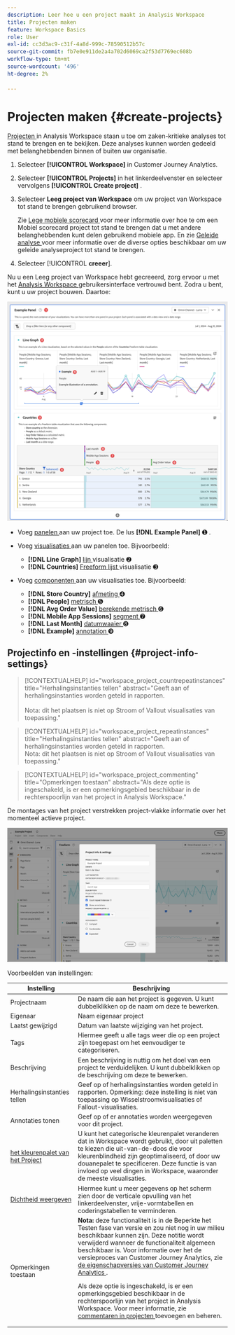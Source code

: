```yaml
---
description: Leer hoe u een project maakt in Analysis Workspace
title: Projecten maken
feature: Workspace Basics
role: User
exl-id: cc3d3ac9-c31f-4a8d-999c-78590512b57c
source-git-commit: fb7e0e911de2a4a702d6069ca2f53d7769ec608b
workflow-type: tm+mt
source-wordcount: '496'
ht-degree: 2%

---
```


# Projecten maken {#create-projects}


[ Projecten ](/help/analysis-workspace/build-workspace-project/freeform-overview.md) in Analysis Workspace staan u toe om zaken-kritieke analyses tot stand te brengen en te bekijken.  Deze analyses kunnen worden gedeeld met belanghebbenden binnen of buiten uw organisatie.

1. Selecteer **[!UICONTROL Workspace]** in Customer Journey Analytics.

1. Selecteer **[!UICONTROL Projects]** in het linkerdeelvenster en selecteer vervolgens **[!UICONTROL Create project]** .

1. Selecteer **Leeg project van Workspace** om uw project van Workspace tot stand te brengen gebruikend browser.

   Zie [ Lege mobiele scorecard ](/help/mobile-app/curator.md) voor meer informatie over hoe te om een Mobiel scorecard project tot stand te brengen dat u met andere belanghebbenden kunt delen gebruikend mobiele app. En zie [ Geleide analyse ](/help/guided-analysis/overview.md) voor meer informatie over de diverse opties beschikbaar om uw geleide analyseproject tot stand te brengen.

1. Selecteer [!UICONTROL **creeer**].


Nu u een Leeg project van Workspace hebt gecreeerd, zorg ervoor u met het [ Analysis Workspace ](/help/analysis-workspace/home.md) gebruikersinterface vertrouwd bent. Zodra u bent, kunt u uw project bouwen. Daartoe:

![ Project van het Voorbeeld ](assets/example-project.png)

* Voeg [ panelen ](/help/analysis-workspace/c-panels/panels.md) aan uw project toe. De lus **[!DNL Example Panel]** ➊ .

* Voeg [ visualisaties ](/help/analysis-workspace/visualizations/freeform-analysis-visualizations.md) aan uw panelen toe. Bijvoorbeeld:
   * **[!DNL Line Graph]** [ lijn ](/help/analysis-workspace/visualizations/line.md) visualisatie ➋
   * **[!DNL Countries]** [ Freeform lijst ](/help/analysis-workspace/visualizations/freeform-table/freeform-table.md) visualisatie ➌
* Voeg [ componenten ](/help/components/overview.md) aan uw visualisaties toe. Bijvoorbeeld:
   * **[!DNL Store Country]** [ afmeting ](/help/components/dimensions/overview.md) ➍
   * **[!DNL People]** [ metrisch ](/help/components/apply-create-metrics.md) ➎
   * **[!DNL Avg Order Value]** [ berekende metrisch ](/help/components/calc-metrics/calc-metr-overview.md) ➏
   * **[!DNL Mobile App Sessions]** [ segment ](/help/components/filters/filters-overview.md) ➐
   * **[!DNL Last Month]** [ datumwaaier ](/help/components/date-ranges/overview.md) ➑
   * **[!DNL Example]** [ annotation ](/help/components/annotations/overview.md) ➒


## Projectinfo en -instellingen {#project-info-settings}

>[!CONTEXTUALHELP]
>id="workspace_project_countrepeatinstances"
>title="Herhalingsinstanties tellen"
>abstract="Geeft aan of herhalingsinstanties worden geteld in rapporten.<br/><br/> Nota: dit het plaatsen is niet op Stroom of Vallout visualisaties van toepassing."

>[!CONTEXTUALHELP]
>id="workspace_project_repeatinstances"
>title="Herhalingsinstanties tellen"
>abstract="Geeft aan of herhalingsinstanties worden geteld in rapporten.<br/> Nota: dit het plaatsen is niet op Stroom of Vallout visualisaties van toepassing."


>[!CONTEXTUALHELP]
>id="workspace_project_commenting"
>title="Opmerkingen toestaan"
>abstract="Als deze optie is ingeschakeld, is er een opmerkingsgebied beschikbaar in de rechterspoorlijn van het project in Analysis Workspace."


De montages van het project verstrekken project-vlakke informatie over het momenteel actieve project.

![ het venster van Info &amp; van Montages van het Project.](./assets/projectinfo.png)

Voorbeelden van instellingen:

| Instelling | Beschrijving |
|---|---|
| Projectnaam | De naam die aan het project is gegeven. U kunt dubbelklikken op de naam om deze te bewerken. |
| Eigenaar | Naam eigenaar project |
| Laatst gewijzigd | Datum van laatste wijziging van het project. |
| Tags | Hiermee geeft u alle tags weer die op een project zijn toegepast om het eenvoudiger te categoriseren. |
| Beschrijving | Een beschrijving is nuttig om het doel van een project te verduidelijken. U kunt dubbelklikken op de beschrijving om deze te bewerken. |
| Herhalingsinstanties tellen | Geef op of herhalingsinstanties worden geteld in rapporten. Opmerking: deze instelling is niet van toepassing op Wisselstroomvisualisaties of Fallout-visualisaties. |
| Annotaties tonen | Geef op of er annotaties worden weergegeven voor dit project. |
| [ het kleurenpalet van het Project ](/help/analysis-workspace/build-workspace-project/color-palettes.md) | U kunt het categorische kleurenpalet veranderen dat in Workspace wordt gebruikt, door uit paletten te kiezen die uit-van-de-doos die voor kleurenblindheid zijn geoptimaliseerd, of door uw douanepalet te specificeren. Deze functie is van invloed op veel dingen in Workspace, waaronder de meeste visualisaties. |
| [Dichtheid weergeven](/help/analysis-workspace/build-workspace-project/view-density.md) | Hiermee kunt u meer gegevens op het scherm zien door de verticale opvulling van het linkerdeelvenster, vrije-vormtabellen en coderingstabellen te verminderen. |
| Opmerkingen toestaan | **Nota:** deze functionaliteit is in de Beperkte het Testen fase van versie en zou niet nog in uw milieu beschikbaar kunnen zijn. Deze notitie wordt verwijderd wanneer de functionaliteit algemeen beschikbaar is. Voor informatie over het de versieproces van Customer Journey Analytics, zie [ de eigenschapversies van Customer Journey Analytics ](/help/release-notes/releases.md). <p>Als deze optie is ingeschakeld, is er een opmerkingsgebied beschikbaar in de rechterspoorlijn van het project in Analysis Workspace. Voor meer informatie, zie [ commentaren in projecten ](/help/analysis-workspace/build-workspace-project/comment-projects.md) toevoegen en beheren.</p> |



